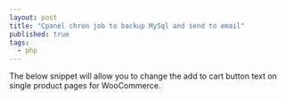 ```yaml
---
layout: post
title: "Cpanel chron job to backup MySql and send to email"
published: true
tags: 
  - php
---
```







The below snippet will allow you to change the add to cart button text on single product pages for WooCommerce.
